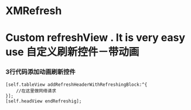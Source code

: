 # XMRefresh
Custom refreshView . It is very easy use
  自定义刷新控件－带动画
========================

### 3行代码添加动画刷新控件
    [self.tableView addRefreshHeaderWithRefreshingBlock:^{
        //在这里做网络请求
    }];
    [self.headView endRefreshig];
